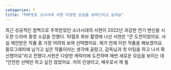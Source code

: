 ```yaml
---
categories: f
title: "POP포토 소녀시대 서현 다양한 모습을 보여드리고 싶어요"
---
```

최근 성공적인 컴백으로 주목받았던 소녀시대의 서현이 2022년 과감한 연기 변신을 시도한 드라마  종영 소감을 전했다. 10월호 화보 촬영에 나선 서현은 “큰 도전이었어요. 사실 제안받은 작품 중 가장 어려워 보여 선택했어요. 제가 언제 이런 작품을 해보겠어요. 필모그래피에 남기고 싶은 작품이라는 생각에 골랐고, 감독님과 첫 미팅을 하고 나서 확신했어요”라고 전했다.서현은 다양한 캐릭터에 도전하며 매번 새로운 모습을 보이는 데 “안전한 선택만 하고 싶진 않았어요. 저의 인생이고, 배우로서 제 필